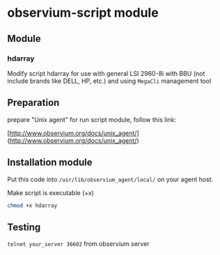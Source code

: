 # observium-script module

## Module
### hdarray
Modify script hdarray for use with general LSI 2960-8i with BBU (not include brands like DELL, HP, etc.) and using `MegaCli` management tool

## Preparation
prepare "Unix agent" for run script module, follow this link:

[http://www.observium.org/docs/unix_agent/] (http://www.observium.org/docs/unix_agent/)

## Installation module
Put this code into `/usr/lib/observium_agent/local/` on your agent host.

Make script is executable (+x)
```sh
chmod +x hdarray
```

## Testing
`telnet your_server 36602` from observium server
